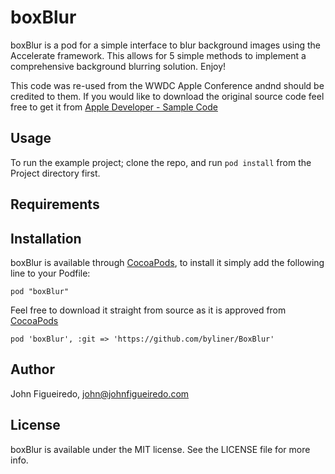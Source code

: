 # boxBlur

<!-- [![Version](http://cocoapod-badges.herokuapp.com/v/boxBlur/badge.png)](http://cocoadocs.org/docsets/boxBlur)
[![Platform](http://cocoapod-badges.herokuapp.com/p/boxBlur/badge.png)](http://cocoadocs.org/docsets/boxBlur)
 -->

boxBlur is a pod for a simple interface to blur background images using the Accelerate framework. 
This allows for 5 simple methods to implement a comprehensive background blurring solution. Enjoy!

This code was re-used from the WWDC Apple Conference andnd should be credited to them. If you would like to download the original source code feel free to get it from [Apple Developer - Sample Code](https://developer.apple.com/library/mac/navigation/index.html#section=Resource%20Types&topic=Sample%20Code)

## Usage

To run the example project; clone the repo, and run `pod install` from the Project directory first.

## Requirements

## Installation

boxBlur is available through [CocoaPods](http://cocoapods.org), to install
it simply add the following line to your Podfile:

    pod "boxBlur"

Feel free to download it straight from source as it is approved from [CocoaPods](http://cocoapods.org)

    pod 'boxBlur', :git => 'https://github.com/byliner/BoxBlur'

## Author

John Figueiredo, john@johnfigueiredo.com

## License

boxBlur is available under the MIT license. See the LICENSE file for more info.

